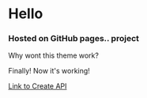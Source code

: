 # Hello

### Hosted on GitHub pages.. project

Why wont this theme work?

Finally! Now it's working!

[Link to Create API](create.md)

